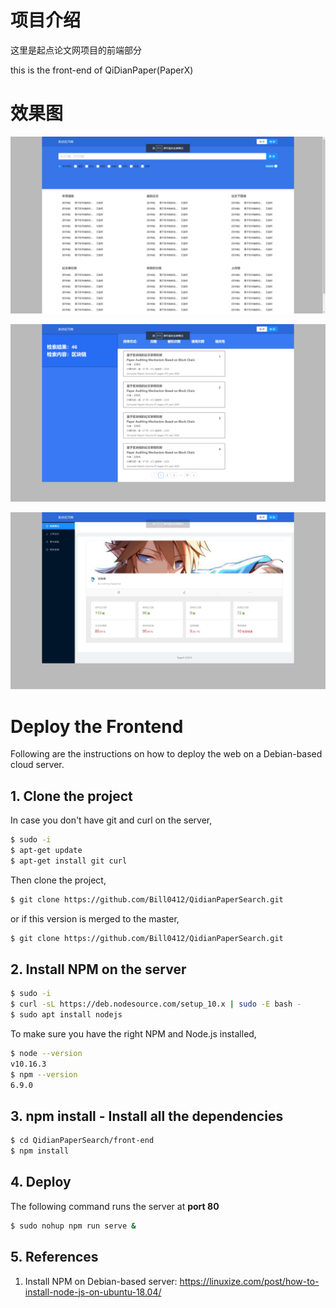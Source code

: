 # 项目介绍

这里是起点论文网项目的前端部分

this is the front-end of QiDianPaper(PaperX)

# 效果图

![](display/display2.png)

![](display/display3.png)

![](display/display1.png)

# Deploy the Frontend
Following are the instructions on how to deploy the web on a Debian-based cloud server.

## 1. Clone the project
In case you don't have git and curl on the server,

```bash
$ sudo -i
$ apt-get update
$ apt-get install git curl
```

Then clone the project,
```bash
$ git clone https://github.com/Bill0412/QidianPaperSearch.git
```

or if this version is merged to the master,

```bash
$ git clone https://github.com/Bill0412/QidianPaperSearch.git
```

## 2. Install NPM on the server
```bash
$ sudo -i
$ curl -sL https://deb.nodesource.com/setup_10.x | sudo -E bash -
$ sudo apt install nodejs
```
To make sure you have the right NPM and Node.js installed,
```bash
$ node --version
v10.16.3
$ npm --version
6.9.0
```

## 3. npm install - Install all the dependencies
```bash
$ cd QidianPaperSearch/front-end
$ npm install
```

## 4. Deploy
The following command runs the server at **port 80**
```bash
$ sudo nohup npm run serve &
```

## 5. References
1. Install NPM on Debian-based server: <https://linuxize.com/post/how-to-install-node-js-on-ubuntu-18.04/>


